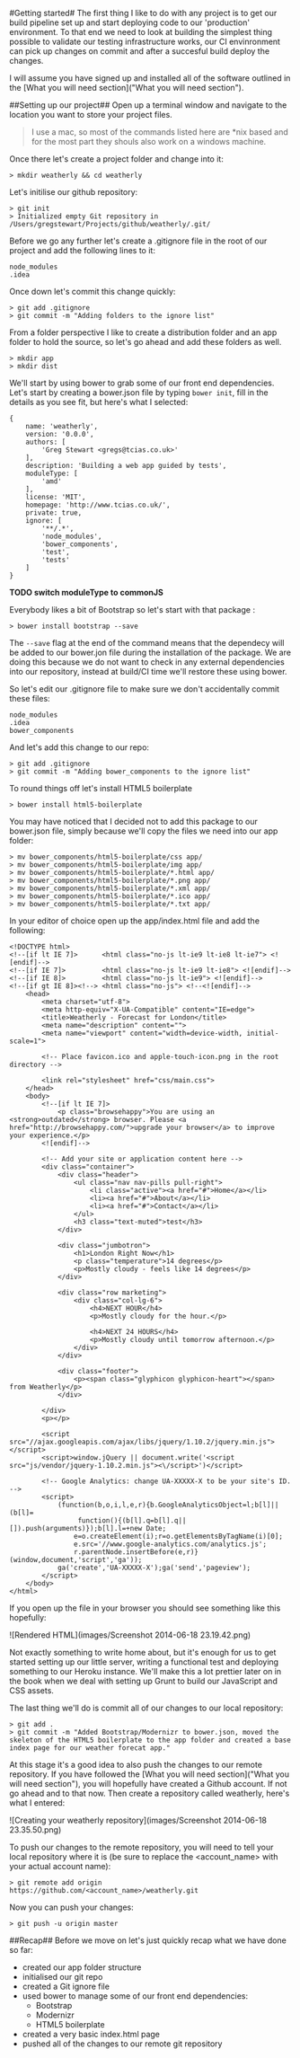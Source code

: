 #Getting started#
The first thing I like to do with any project is to get our build pipeline set up and start deploying code to our 'production' environment. To that end we need to look at building the simplest thing possible to validate our testing infrastructure works, our CI envinronment can pick up changes on commit and after a succesful build deploy the changes.

I will assume you have signed up and installed all of the software outlined in the [What you will need section]("What you will need section").

##Setting up our project##
Open up a terminal window and navigate to the location you want to store your project files. 

> I use a mac, so most of the commands listed here are *nix based and for the most part they shouls also work on a windows machine.

Once there let's create a project folder and change into it:

	> mkdir weatherly && cd weatherly

Let's initilise our github repository:

	> git init
	> Initialized empty Git repository in /Users/gregstewart/Projects/github/weatherly/.git/

Before we go any further let's create a .gitignore file in the root of our project and add the following lines to it:

	node_modules
	.idea

Once down let's commit this change quickly: 
	
	> git add .gitignore
	> git commit -m "Adding folders to the ignore list"

From a folder perspective I like to create a distribution folder and an app folder to hold the source, so let's go ahead and add these folders as well.
	
	> mkdir app
	> mkdir dist

We'll start by using bower to grab some of our front end dependencies. Let's start by creating a bower.json file by typing `bower init`, fill in the details as you see fit, but here's what I selected:

	{
  		name: 'weatherly',
  		version: '0.0.0',
  		authors: [
    		'Greg Stewart <gregs@tcias.co.uk>'
  		],
  		description: 'Building a web app guided by tests',
  		moduleType: [
    		'amd'
  		],
  		license: 'MIT',
  		homepage: 'http://www.tcias.co.uk/',
  		private: true,
  		ignore: [
    		'**/.*',
    		'node_modules',
    		'bower_components',
    		'test',
    		'tests'
  		]
	}	

__TODO switch moduleType to commonJS__

Everybody likes a bit of Bootstrap so let's start with that package :

	> bower install bootstrap --save

The `--save` flag at the end of the command means that the dependecy will be added to our bower.jon file during the installation of the package. We are doing this because we do not want to check in any external dependencies into our repository, instead at build/CI time we'll restore these using bower.

So let's edit our .gitignore file to make sure we don't accidentally commit these files:

	node_modules
	.idea
	bower_components

And let's add this change to our repo:

	> git add .gitignore 
	> git commit -m "Adding bower_components to the ignore list"

To round things off let's install HTML5 boilerplate

	> bower install html5-boilerplate
	
You may have noticed that I decided not to add this package to our bower.json file, simply because we'll copy the files we need into our app folder:

	> mv bower_components/html5-boilerplate/css app/
	> mv bower_components/html5-boilerplate/img app/
	> mv bower_components/html5-boilerplate/*.html app/
	> mv bower_components/html5-boilerplate/*.png app/ 
	> mv bower_components/html5-boilerplate/*.xml app/
	> mv bower_components/html5-boilerplate/*.ico app/
	> mv bower_components/html5-boilerplate/*.txt app/

In your editor of choice open up the app/index.html file and add the following:

	<!DOCTYPE html>
	<!--[if lt IE 7]>      <html class="no-js lt-ie9 lt-ie8 lt-ie7"> <![endif]-->
	<!--[if IE 7]>         <html class="no-js lt-ie9 lt-ie8"> <![endif]-->
	<!--[if IE 8]>         <html class="no-js lt-ie9"> <![endif]-->
	<!--[if gt IE 8]><!--> <html class="no-js"> <!--<![endif]-->
    	<head>
        	<meta charset="utf-8">
        	<meta http-equiv="X-UA-Compatible" content="IE=edge">
        	<title>Weatherly - Forecast for London</title>
        	<meta name="description" content="">
    	    <meta name="viewport" content="width=device-width, initial-scale=1">

	        <!-- Place favicon.ico and apple-touch-icon.png in the root directory -->

        	<link rel="stylesheet" href="css/main.css">
    	</head>
    	<body>
        	<!--[if lt IE 7]>
            	<p class="browsehappy">You are using an <strong>outdated</strong> browser. Please <a href="http://browsehappy.com/">upgrade your browser</a> to improve your experience.</p>
        	<![endif]-->

        	<!-- Add your site or application content here -->
        	<div class="container">
            	<div class="header">
                	<ul class="nav nav-pills pull-right">
                    	<li class="active"><a href="#">Home</a></li>
                    	<li><a href="#">About</a></li>
                   		<li><a href="#">Contact</a></li>
                	</ul>
                	<h3 class="text-muted">test</h3>
            	</div>

            	<div class="jumbotron">
                	<h1>London Right Now</h1>
                	<p class="temperature">14 degrees</p>
                	<p>Mostly cloudy - feels like 14 degrees</p>
            	</div>

            	<div class="row marketing">
                	<div class="col-lg-6">
                    	<h4>NEXT HOUR</h4>
                    	<p>Mostly cloudy for the hour.</p>

                    	<h4>NEXT 24 HOURS</h4>
                   		<p>Mostly cloudy until tomorrow afternoon.</p>
                	</div>
            	</div>

            	<div class="footer">
                	<p><span class="glyphicon glyphicon-heart"></span> from Weatherly</p>
            	</div>

        	</div>
        	<p></p>

        	<script src="//ajax.googleapis.com/ajax/libs/jquery/1.10.2/jquery.min.js"></script>
        	<script>window.jQuery || document.write('<script src="js/vendor/jquery-1.10.2.min.js"><\/script>')</script>

        	<!-- Google Analytics: change UA-XXXXX-X to be your site's ID. -->
        	<script>
            	(function(b,o,i,l,e,r){b.GoogleAnalyticsObject=l;b[l]||(b[l]=
                   	 function(){(b[l].q=b[l].q||[]).push(arguments)});b[l].l=+new Date;
                	e=o.createElement(i);r=o.getElementsByTagName(i)[0];
                	e.src='//www.google-analytics.com/analytics.js';
                	r.parentNode.insertBefore(e,r)}(window,document,'script','ga'));
            	ga('create','UA-XXXXX-X');ga('send','pageview');
        	</script>
    	</body>
	</html>

If you open up the file in your browser you should see something like this hopefully:

![Rendered HTML](images/Screenshot 2014-06-18 23.19.42.png)

Not exactly something to write home about, but it's enough for us to get started setting up our little server, writing a functional test and deploying something to our Heroku instance. We'll make this a lot prettier later on in the book when we deal with setting up Grunt to build our JavaScript and CSS assets.

The last thing we'll do is commit all of our changes to our local repository:

	> git add .
	> git commit -m "Added Bootstrap/Modernizr to bower.json, moved the skeleton of the HTML5 boilerplate to the app folder and created a base index page for our weather forecat app."

At this stage it's a good idea to also push the changes to our remote repository. If you have followed the [What you will need section]("What you will need section"), you will hopefully have created a Github account. If not go ahead and to that now. Then create a repository called weatherly, here's what I entered:

![Creating your weatherly repository](images/Screenshot 2014-06-18 23.35.50.png)

To push our changes to the remote repository, you will need to tell your local repository where it is (be sure to replace the <account_name> with your actual account name):

	> git remote add origin https://github.com/<account_name>/weatherly.git

Now you can push your changes:

	> git push -u origin master
	
##Recap##
Before we move on let's just quickly recap what we have done so far:

* created our app folder structure
* initialised our git repo
* created a Git ignore file
* used bower to manage some of our front end dependencies:
	* Bootstrap
	* Modernizr
	* HTML5 boilerplate
* created a very basic index.html page
* pushed all of the changes to our remote git repository